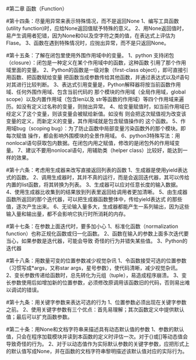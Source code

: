 #第二章 函数（Function）

#第十四条：尽量用异常来表示特殊情况，而不是返回None
1、编写工具函数(utility function)时，应给None返回值赋予特殊的意义。
2、用None返回值时，易产生调用者犯错，因为None和0以及空字符之类的值，在表达式上评估为Flase。
3、函数在遇到特殊情况时，应抛出异常，而不是只返回None。


#第十五条：了解在闭包里使用外围作用域中的变量。
1、python 支持闭包（closure）：闭包是一种定义在某个作用域中的函数，这种函数
   引用了那个作用域里面的变量。
2、Python的函数是一级对象（first-class object），即可直接引用函数、把函数赋给变量
   把函数当成参数传给其他函数，并通过表达式以及if语句对其进行比较判断。
3、表达式引用变量是，Python解释器将按当前函数作用域、任何外围作用域、包含当前代码的
   那个模块的作用域（全局作用域，global scope）以及内置作用域（包含len以及
   str等函数的作用域）等四个作用域来遍历。如没有定义过名称的变量，则抛出异常。
4、给变量赋值时，如当前作用域已经定义了这个变量，则该变量会被赋给新值。如没有 
   则会把这次赋值视为改变该变量的定义，而新定义的变量，其作用域就是包含赋值操作的
   这个函数。
5、作用域bug（scoping bug）：为了防止函数中局部变量污染函数外的那个模块。即每次赋值
   操作，都会影响外围模块的全景作用域。
6、python3特殊写法：用nonlocal语句获取包内数据。在闭包内用之赋值，修改的是闭包外的作用域变量。
7、建议不要用nonlocal语句，用辅助类（helper class）比较好，能达到一样的效果。


#第十六条：考虑用生成器来改写直接返回列表的函数
1、生成器是使用yield表达式的函数。
2、调用生成器时，其并不真的运行，而是会返回迭代器，其可以传给内置的list函数，将其转换为列表。
3、生成器可以应对任意长度的输入数据。
4、使用生成器比收集到的结果放到列表里返回给调用者更加清晰。
5、由生成器函数所返回的那个迭代器，可以把生成器函数整体中，传给yield表达式
   的那些值，逐次产生出来。
6、无论输入量多大，生成器都能产生一系列输出，因为这些输入量和输出量，都不会影响它执行时所消耗的内存。


#第十七条：在参数上面迭代时，要多加小心
1、标准化函数（normalization function）也称正规化函数或归一化函数。
2、函数在输入的参数上面多次迭代要当心，如果参数是迭代器，可能会导致
   奇怪的行为并错失某些值。
3、Python的迭代器

#第十八条：用数量可变的位置参数减少视觉杂讯
1、令函数接受可选的位置参数（习惯写成*args，又称star args，星号参数），使代码清晰，减少视觉杂讯。
2、变长参数传递给函数时，总先转化为元组（tuple），易造成程序崩溃。
3、变长参数使用后如增加新的位置参数，必须修改原调用该函数旧的代码，否则易出难以调试的错误。

#第十九条：用关键字参数来表达可选的行为
1、位置参数必须出现在关键字参数之前。
2、使用关键字参数有三个优点：首先易理解；其次函数定义中提供默认值；最后可以扩充函数参数。

#第二十条：用None和文档字符串来描述具有动态默认值的参数
1、参数的默认值，只会在程序加载模块并读到本函数的定义时评估一次。对于{}或[]等动态值会导致奇怪的行为。
2、对于以动态值作为实际默认参数的关键字参数，应把形式上的默认值写成None，并在函数的文档字符串黎明描述该默认值对应的实际行为。
